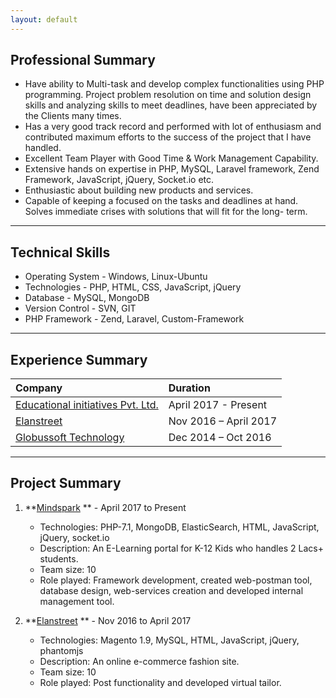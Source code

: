 ```yaml
---
layout: default
---
```


## Professional Summary
<!-- *   4 years 5 months of experience as a Software Engineer. -->
*   Have ability to Multi-task and develop complex functionalities using PHP programming. Project problem resolution on time and solution design skills and analyzing skills to meet deadlines, have been appreciated by the Clients many times.
*   Has a very good track record and performed with lot of enthusiasm and contributed maximum efforts to the success of the project that I have handled.
*   Excellent Team Player with Good Time & Work Management Capability.
*   Extensive hands on expertise in PHP, MySQL, Laravel framework, Zend Framework, JavaScript, jQuery, Socket.io etc.
*   Enthusiastic about building new products and services.
*   Capable of keeping a focused on the tasks and deadlines at hand. Solves immediate crises with solutions that will fit for the long-
term.

* * *

## Technical Skills

*   Operating System - Windows, Linux-Ubuntu
*   Technologies - PHP, HTML, CSS, JavaScript, jQuery
*   Database - MySQL, MongoDB
*   Version Control - SVN, GIT
*   PHP Framework - Zend, Laravel, Custom-Framework

* * *

## Experience Summary

| Company                                               | Duration             |
|:------------------------------------------------------|:---------------------|
| [Educational initiatives Pvt. Ltd.](www.ei-india.com) | April 2017 - Present |
| [Elanstreet](www.elanstreet.com)                     | Nov 2016 – April 2017|
| [Globussoft Technology](www.globussoft.com)          | Dec 2014 – Oct 2016  |

* * *

## Project Summary

1.  **[Mindspark](www.mindspark.in) ** - April 2017 to Present
    * Technologies: PHP-7.1, MongoDB, ElasticSearch, HTML, JavaScript, jQuery, socket.io
    * Description: An E-Learning portal for K-12 Kids who handles 2 Lacs+ students.
    * Team size: 10
    * Role played: Framework development, created web-postman tool, database design, web-services creation and developed internal management tool.

1.  **[Elanstreet](www.elanstreet.com) ** - Nov 2016 to April 2017
    * Technologies: Magento 1.9, MySQL, HTML, JavaScript, jQuery, phantomjs
    * Description: An online e-commerce fashion site.
    * Team size: 10
    * Role played: Post functionality and developed virtual tailor.
